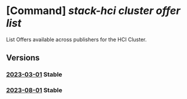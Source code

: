 # [Command] _stack-hci cluster offer list_

List Offers available across publishers for the HCI Cluster.

## Versions

### [2023-03-01](/Resources/mgmt-plane/L3N1YnNjcmlwdGlvbnMve30vcmVzb3VyY2Vncm91cHMve30vcHJvdmlkZXJzL21pY3Jvc29mdC5henVyZXN0YWNraGNpL2NsdXN0ZXJzL3t9L29mZmVycw==/2023-03-01.xml) **Stable**

<!-- mgmt-plane /subscriptions/{}/resourcegroups/{}/providers/microsoft.azurestackhci/clusters/{}/offers 2023-03-01 -->

### [2023-08-01](/Resources/mgmt-plane/L3N1YnNjcmlwdGlvbnMve30vcmVzb3VyY2Vncm91cHMve30vcHJvdmlkZXJzL21pY3Jvc29mdC5henVyZXN0YWNraGNpL2NsdXN0ZXJzL3t9L29mZmVycw==/2023-08-01.xml) **Stable**

<!-- mgmt-plane /subscriptions/{}/resourcegroups/{}/providers/microsoft.azurestackhci/clusters/{}/offers 2023-08-01 -->
